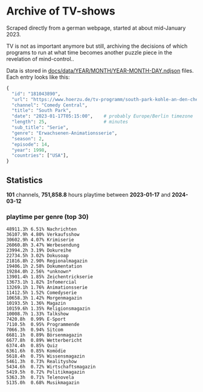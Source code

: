 # Archive of TV-shows

Scraped directly from a german webpage, started at about mid-January 2023.

TV is not as important anymore but still, archiving the decisions of which programs to run at what time
becomes another puzzle piece in the revelation of mind-control.. 

Data is stored in [docs/data/YEAR/MONTH/YEAR-MONTH-DAY.ndjson](docs/data/) files. 
Each entry looks like this:

```python
{
  "id": "181043890", 
  "url": "https://www.hoerzu.de/tv-programm/south-park-kohle-an-den-chefkoch/bid_181043890/", 
  "channel": "Comedy Central", 
  "title": "South Park", 
  "date": "2023-01-17T05:15:00",    # probably Europe/Berlin timezone 
  "length": 25,                     # minutes 
  "sub_title": "Serie", 
  "genre": "Erwachsenen-Animationsserie", 
  "season": 2, 
  "episode": 14, 
  "year": 1998, 
  "countries": ["USA"],
}
```

## Statistics

**101** channels, **751,858.8** hours playtime between **2023-01-17** and **2024-03-12**


### playtime per genre (top 30)

    48911.3h 6.51% Nachrichten
    36107.9h 4.80% Verkaufsshow
    30602.9h 4.07% Krimiserie
    26060.8h 3.47% Werbesendung
    23994.2h 3.19% Dokureihe
    22734.5h 3.02% Dokusoap
    21816.8h 2.90% Regionalmagazin
    19406.1h 2.58% Dokumentation
    19284.0h 2.56% *unknown*
    13901.4h 1.85% Zeichentrickserie
    13673.1h 1.82% Infomercial
    13269.1h 1.76% Animationsserie
    11412.5h 1.52% Comedyserie
    10658.3h 1.42% Morgenmagazin
    10193.5h 1.36% Magazin
    10159.6h 1.35% Religionsmagazin
    10008.7h 1.33% Talkshow
    7420.8h  0.99% E-Sport
    7110.5h  0.95% Programmende
    7066.3h  0.94% Sitcom
    6681.1h  0.89% Börsenmagazin
    6677.8h  0.89% Wetterbericht
    6374.4h  0.85% Quiz
    6361.6h  0.85% Komödie
    5618.4h  0.75% Wissensmagazin
    5461.3h  0.73% Realityshow
    5434.6h  0.72% Wirtschaftsmagazin
    5419.5h  0.72% Politikmagazin
    5363.3h  0.71% Telenovela
    5135.0h  0.68% Musikmagazin
